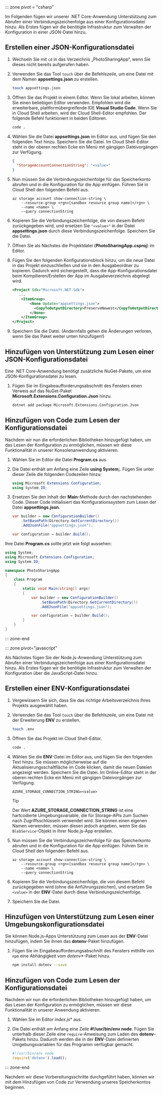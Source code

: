 ::: zone pivot = "csharp" 

Im Folgenden fügen wir unserer .NET Core-Anwendung Unterstützung zum Abrufen einer Verbindungszeichenfolge aus einer Konfigurationsdatei hinzu. Als Erstes fügen wir die benötigte Infrastruktur zum Verwalten der Konfiguration in einer JSON-Datei hinzu.

## <a name="create-a-json-configuration-file"></a>Erstellen einer JSON-Konfigurationsdatei

1. Wechseln Sie mit `cd` in das Verzeichnis „PhotoSharingApp“, wenn Sie dieses nicht bereits aufgerufen haben.

1. Verwenden Sie das Tool `touch` über die Befehlszeile, um eine Datei mit dem Namen **appsettings.json** zu erstellen.

    ```bash
    touch appsettings.json
    ```

1. Öffnen Sie das Projekt in einem Editor. Wenn Sie lokal arbeiten, können Sie einen beliebigen Editor verwenden. Empfohlen wird die erweiterbare, plattformübergreifende IDE **Visual Studio Code**. Wenn Sie in Cloud Shell arbeiten, wird der Cloud Shell-Editor empfohlen. Der folgende Befehl funktioniert in beiden Editoren.

    ```bash
    code .
    ```

1. Wählen Sie die Datei **appsettings.json** im Editor aus, und fügen Sie den folgenden Text hinzu. Speichern Sie die Datei. Im Cloud Shell-Editor steht in der oberen rechten Ecke ein Menü mit gängigen Dateivorgängen zur Verfügung.

    ```json
    {
      "StorageAccountConnectionString": "<value>"
    }
    ```

1. Nun müssen Sie die Verbindungszeichenfolge für das Speicherkonto abrufen und in die Konfiguration für die App einfügen. Führen Sie in Cloud Shell den folgenden Befehl aus.

    ```azurecli
    az storage account show-connection-string \
        --resource-group <rgn>[sandbox resource group name]</rgn> \
        --name <name> \
        --query connectionString
    ```

1. Kopieren Sie die Verbindungszeichenfolge, die von diesem Befehl zurückgegeben wird, und ersetzen Sie `"<value>"` in der Datei **appsettings.json** durch diese Verbindungszeichenfolge. Speichern Sie die Datei.

1. Öffnen Sie als Nächstes die Projektdatei (**PhotoSharingApp.csproj**) im Editor.

1. Fügen Sie den folgenden Konfigurationsblock hinzu, um die neue Datei in das Projekt einzuschließen und sie in den Ausgabeordner zu kopieren. Dadurch wird sichergestellt, dass die App-Konfigurationsdatei beim Kompilieren/Erstellen der App im Ausgabeverzeichnis abgelegt wird.

    ```xml
    <Project Sdk="Microsoft.NET.Sdk">
       ...
        <ItemGroup>
            <None Update="appsettings.json">
              <CopyToOutputDirectory>PreserveNewest</CopyToOutputDirectory>
            </None>
        </ItemGroup>
    </Project>
    ```

1. Speichern Sie die Datei. (Andernfalls gehen die Änderungen verloren, wenn Sie das Paket weiter unten hinzufügen!)

## <a name="add-support-to-read-a-json-configuration-file"></a>Hinzufügen von Unterstützung zum Lesen einer JSON-Konfigurationsdatei

Eine .NET Core-Anwendung benötigt zusätzliche NuGet-Pakete, um eine JSON-Konfigurationsdatei zu lesen.

1. Fügen Sie im Eingabeaufforderungsabschnitt des Fensters einen Verweis auf das NuGet-Paket **Microsoft.Extensions.Configuration.Json** hinzu.

    ```bash
    dotnet add package Microsoft.Extensions.Configuration.Json
    ```

## <a name="add-code-to-read-the-configuration-file"></a>Hinzufügen von Code zum Lesen der Konfigurationsdatei

Nachdem wir nun die erforderlichen Bibliotheken hinzugefügt haben, um das Lesen der Konfiguration zu ermöglichen, müssen wir diese Funktionalität in unserer Konsolenanwendung aktivieren.

1. Wählen Sie im Editor die Datei **Program.cs** aus.

1. Die Datei enthält am Anfang eine Zeile **using System;**. Fügen Sie unter dieser Zeile die folgenden Codezeilen hinzu:

    ```csharp
    using Microsoft.Extensions.Configuration;
    using System.IO;
    ```

1. Ersetzen Sie den Inhalt der **Main**-Methode durch den nachstehenden Code. Dieser Code initialisiert das Konfigurationssystem zum Lesen der Datei **appsettings.json**.

    ```csharp
    var builder = new ConfigurationBuilder()
        .SetBasePath(Directory.GetCurrentDirectory())
        .AddJsonFile("appsettings.json");

    var configuration = builder.Build();
    ```

Ihre Datei **Program.cs** sollte jetzt wie folgt aussehen:

```csharp
using System;
using Microsoft.Extensions.Configuration;
using System.IO;

namespace PhotoSharingApp
{
    class Program
    {
        static void Main(string[] args)
        {
            var builder = new ConfigurationBuilder()
                .SetBasePath(Directory.GetCurrentDirectory())
                .AddJsonFile("appsettings.json");

            var configuration = builder.Build();
        }
    }
}
```

::: zone-end

::: zone pivot="javascript"

Als Nächstes fügen Sie der Node.js-Anwendung Unterstützung zum Abrufen einer Verbindungszeichenfolge aus einer Konfigurationsdatei hinzu. Als Erstes fügen wir die benötigte Infrastruktur zum Verwalten der Konfiguration über die JavaScript-Datei hinzu.

## <a name="create-a-env-configuration-file"></a>Erstellen einer ENV-Konfigurationsdatei

1. Vergewissern Sie sich, dass Sie das richtige Arbeitsverzeichnis Ihres Projekts ausgewählt haben.

1. Verwenden Sie das Tool `touch` über die Befehlszeile, um eine Datei mit der Erweiterung **ENV** zu erstellen.

    ```bash
    touch .env
    ```

1. Öffnen Sie das Projekt im Cloud Shell-Editor.

    ```bash
    code .
    ```

1. Wählen Sie die **ENV**-Datei im Editor aus, und fügen Sie den folgenden Text hinzu. Sie müssen möglicherweise auf die Aktualisierungsschaltfläche im Code klicken, damit die neuen Dateien angezeigt werden. Speichern Sie die Datei. Im Online-Editor steht in der oberen rechten Ecke ein Menü mit gängigen Dateivorgängen zur Verfügung.

    ```
    AZURE_STORAGE_CONNECTION_STRING=<value>
    ```

    > [!TIP]
    > Der Wert **AZURE_STORAGE_CONNECTION_STRING** ist eine hartcodierte Umgebungsvariable, die für Storage-APIs zum Suchen nach Zugriffsschlüsseln verwendet wird. Sie können einen eigenen Namen verwenden, müssen diesen jedoch angeben, wenn Sie das `BlobService`-Objekt in Ihrer Node.js-App erstellen.

1. Nun müssen Sie die Verbindungszeichenfolge für das Speicherkonto abrufen und in die Konfiguration für die App einfügen. Führen Sie in Cloud Shell den folgenden Befehl aus.

    ```azurecli
    az storage account show-connection-string \
        --resource-group <rgn>[sandbox resource group name]</rgn> \
        --name <name> \
        --query connectionString
    ```

1. Kopieren Sie die Verbindungszeichenfolge, die von diesem Befehl zurückgegeben wird (ohne die Anführungszeichen), und ersetzen Sie `<value>` in der **ENV**-Datei durch diese Verbindungszeichenfolge.

1. Speichern Sie die Datei.

## <a name="add-support-to-read-an-environment-configuration-file"></a>Hinzufügen von Unterstützung zum Lesen einer Umgebungskonfigurationsdatei

Sie können Node.js-Apps Unterstützung zum Lesen aus der **ENV**-Datei hinzufügen, indem Sie ihnen das **dotenv**-Paket hinzufügen.

1. Fügen Sie im Eingabeaufforderungsabschnitt des Fensters mithilfe von `npm` eine Abhängigkeit vom *dotenv**-Paket hinzu.

    ```bash
    npm install dotenv --save
    ```

## <a name="add-code-to-read-the-configuration-file"></a>Hinzufügen von Code zum Lesen der Konfigurationsdatei

Nachdem wir nun die erforderlichen Bibliotheken hinzugefügt haben, um das Lesen der Konfiguration zu ermöglichen, müssen wir diese Funktionalität in unserer Anwendung aktivieren.

1. Wählen Sie im Editor *index.js** aus.

1. Die Datei enthält am Anfang eine Zeile **#!/usr/bin/env node**. Fügen Sie unterhalb dieser Zeile eine `require`-Anweisung zum Laden des **dotenv**-Pakets hinzu. Dadurch werden die in der **ENV**-Datei definierten Umgebungsvariablen für das Programm verfügbar gemacht.

    ```javascript
    #!/usr/bin/env node
    require('dotenv').load();

    ```
::: zone-end

Nachdem wir diese Vorbereitungsschritte durchgeführt haben, können wir mit dem Hinzufügen von Code zur Verwendung unseres Speicherkontos beginnen.
